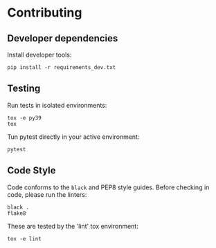 # Contributing

## Developer dependencies

Install developer tools:

    pip install -r requirements_dev.txt

## Testing

Run tests in isolated environments:

    tox -e py39
    tox

Tun pytest directly in your active environment:

    pytest

## Code Style

Code conforms to the `black` and PEP8 style guides. Before checking in code, please run the linters:

    black .
    flake8

These are tested by the 'lint' tox environment:

    tox -e lint
